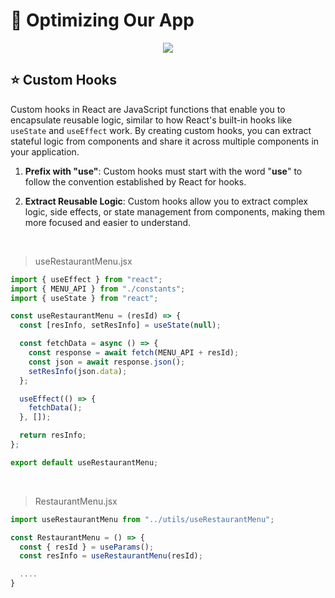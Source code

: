# 📍 Optimizing Our App

<div align="center">
<img src="https://bs-uploads.toptal.io/blackfish-uploads/uploaded_file/file/191412/image-1582297511813-b188785eb990868e1e672230e8bbe740.png" />
</div>

## ⭐ Custom Hooks

Custom hooks in React are JavaScript functions that enable you to encapsulate reusable logic, similar to how React's built-in hooks like `useState` and `useEffect` work. By creating custom hooks, you can extract stateful logic from components and share it across multiple components in your application.

1. **Prefix with "use"**: Custom hooks must start with the word "**use**" to follow the convention established by React for hooks.

2. **Extract Reusable Logic**: Custom hooks allow you to extract complex logic, side effects, or state management from components, making them more focused and easier to understand.

<br>

> useRestaurantMenu.jsx
```jsx
import { useEffect } from "react";
import { MENU_API } from "./constants";
import { useState } from "react";

const useRestaurantMenu = (resId) => {
  const [resInfo, setResInfo] = useState(null);

  const fetchData = async () => {
    const response = await fetch(MENU_API + resId);
    const json = await response.json();
    setResInfo(json.data);
  };

  useEffect(() => {
    fetchData();
  }, []);

  return resInfo;
};

export default useRestaurantMenu;
```

<br>

> RestaurantMenu.jsx
```jsx
import useRestaurantMenu from "../utils/useRestaurantMenu";

const RestaurantMenu = () => {
  const { resId } = useParams();
  const resInfo = useRestaurantMenu(resId);

  ....
}
```
